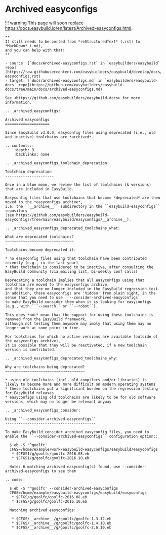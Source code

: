# Archived easyconfigs

!!! warning
    This page will soon replace <https://docs.easybuild.io/en/latest/Archived-easyconfigs.html>.

    **
    It still needs to be ported from *reStructuredText* (.rst) to *MarkDown* (.md),  
    and you can help with that!
    **

    - source: [`docs/Archived-easyconfigs.rst` in `easybuilders/easybuild` repo](https://raw.githubusercontent.com/easybuilders/easybuild/develop/docs/Archived-easyconfigs.rst)
    - target: [`docs/archived-easyconfigs.md` in `easybuilders/easybuild-docs` repo](https://github.com/easybuilders/easybuild-docs/tree/main/docs/archived-easyconfigs.md)

    See <https://github.com/easybuilders/easybuild-docs> for more information.

```
.. _archived_easyconfigs:

Archived easyconfigs
====================

Since EasyBuild v3.0.0, easyconfig files using deprecated (i.e., old and inactive) toolchains are *archived*.

.. contents::
    :depth: 3
    :backlinks: none

.. _archived_easyconfigs_toolchain_deprecation:

Toolchain deprecation
----------------------

Once in a blue moon, we review the list of toolchains (& versions) that are included in EasyBuild.

Easyconfig files that use toolchains that become *deprecated* are then moved to the *easyconfigs archive*,
i.e. the ``__archive__`` subdirectory in the ``easybuild-easyconfigs`` repository
(see https://github.com/easybuilders/easybuild-easyconfigs/tree/main/easybuild/easyconfigs/__archive__).

.. _archived_easyconfigs_deprecated_toolchains_what:

What are deprecated toolchains?
~~~~~~~~~~~~~~~~~~~~~~~~~~~~~~~

Toolchains become deprecated if:

* no easyconfig files using that toolchain have been contributed recently (e.g., in the last year)
* that toolchain is considered to be inactive, after consulting the EasyBuild community (via mailing list, bi-weekly conf calls)

Deprecating a toolchain implies that all easyconfigs using that toolchain are moved to the easyconfigs archive,
and that they are no longer included in the EasyBuild regression test.
In addition, these easyconfigs are 'hidden' from plain sight, in the sense that you need to use ``--consider-archived-easyconfigs``
to make EasyBuild consider them when it is looking for easyconfigs (e.g., with ```--search`` or ``--robot``).

This does *not* mean that the support for using these toolchains is removed from the EasyBuild framework,
although not testing them anymore may imply that using them may no longer work at some point in time.

For toolchains for which no active versions are available (outside of the easyconfigs archive),
it is possible that they will be reactivated, if a new toolchain version is contributed.

.. _archived_easyconfigs_deprecated_toolchains_why:

Why are toolchains being deprecated?
~~~~~~~~~~~~~~~~~~~~~~~~~~~~~~~~~~~~

* using old toolchains (incl. old compilers and/or libraries) is likely to become more and more difficult on modern operating systems
* these toolchains put a significant burden on the regression testing for EasyBuild releases
* easyconfigs using old toolchains are likely to be for old software versions, which may no longer be relevant anyway

.. _archived_easyconfigs_consider:

Using ``--consider-archived-easyconfigs``
-----------------------------------------

To make EasyBuild consider archived easyconfig files, you need to enable the ``--consider-archived-easyconfigs`` configuration option::

  $ eb -S '^goolfc'
  CFGS=/home/example/work/easybuild-easyconfigs/easybuild/easyconfigs
   * $CFGS1/g/goolfc/goolfc-2016.08.eb
   * $CFGS1/g/goolfc/goolfc-2016.10.eb

  Note: 6 matching archived easyconfig(s) found, use --consider-archived-easyconfigs to see them

.. code::

  $ eb -S '^goolfc' --consider-archived-easyconfigs
  CFGS=/home/example/easybuild-easyconfigs/easybuild/easyconfigs
   * $CFGS/g/goolfc/goolfc-2016.08.eb
   * $CFGS/g/goolfc/goolfc-2016.10.eb

  Matching archived easyconfigs:

   * $CFGS/__archive__/g/goolfc/goolfc-1.3.12.eb
   * $CFGS/__archive__/g/goolfc/goolfc-1.4.10.eb
   * $CFGS/__archive__/g/goolfc/goolfc-2.6.10.eb

```
